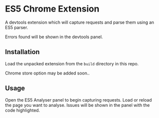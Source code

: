 # ES5 Chrome Extension

A devtools extension which will capture requests and parse them using an ES5 parser.

Errors found will be shown in the devtools panel.

## Installation

Load the unpacked extension from the `build` directory in this repo.

Chrome store option may be added soon..

## Usage

Open the ES5 Analyser panel to begin capturing requests.
Load or reload the page you want to analyse.
Issues will be shown in the panel with the code highlighted.
